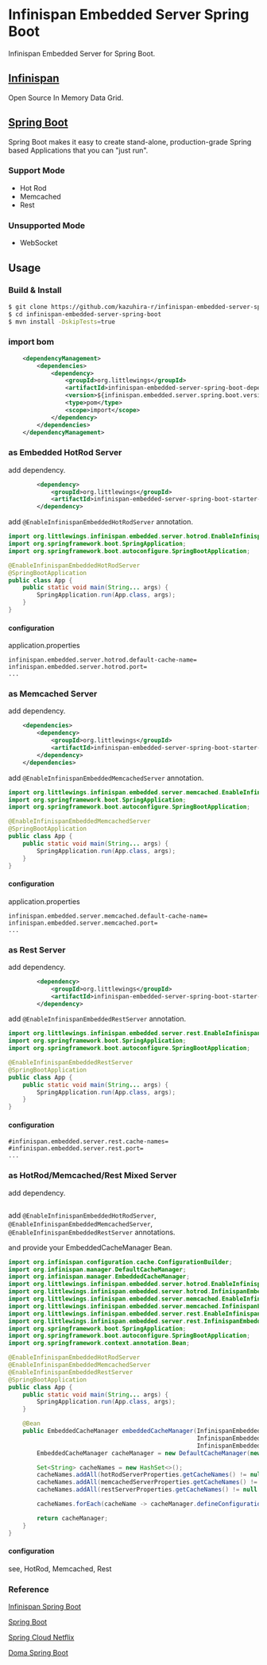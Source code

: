 # Infinispan Embedded Server Spring Boot

Infinispan Embedded Server for Spring Boot.

## [Infinispan](http://infinispan.org/)
Open Source In Memory Data Grid.

## [Spring Boot](https://projects.spring.io/spring-boot/)
Spring Boot makes it easy to create stand-alone, production-grade Spring based Applications that you can "just run".

### Support Mode
* Hot Rod
* Memcached
* Rest

### Unsupported Mode
* WebSocket

## Usage
### Build & Install
```bash
$ git clone https://github.com/kazuhira-r/infinispan-embedded-server-spring-boot.git
$ cd infinispan-embedded-server-spring-boot
$ mvn install -DskipTests=true
```

### import bom
```xml
    <dependencyManagement>
        <dependencies>
            <dependency>
                <groupId>org.littlewings</groupId>
                <artifactId>infinispan-embedded-server-spring-boot-dependencies</artifactId>
                <version>${infinispan.embedded.server.spring.boot.version}</version>
                <type>pom</type>
                <scope>import</scope>
            </dependency>
        </dependencies>
    </dependencyManagement>
```

### as Embedded HotRod Server
add dependency.
```xml
        <dependency>
            <groupId>org.littlewings</groupId>
            <artifactId>infinispan-embedded-server-spring-boot-starter-hotrod</artifactId>
        </dependency>
```

add `@EnableInfinispanEmbeddedHotRodServer` annotation.
```java
import org.littlewings.infinispan.embedded.server.hotrod.EnableInfinispanEmbeddedHotRodServer;
import org.springframework.boot.SpringApplication;
import org.springframework.boot.autoconfigure.SpringBootApplication;

@EnableInfinispanEmbeddedHotRodServer
@SpringBootApplication
public class App {
    public static void main(String... args) {
        SpringApplication.run(App.class, args);
    }
}
```

#### configuration
application.properties
```properties
infinispan.embedded.server.hotrod.default-cache-name=
infinispan.embedded.server.hotrod.port=
...
```

### as Memcached Server
add dependency.
```xml
    <dependencies>
        <dependency>
            <groupId>org.littlewings</groupId>
            <artifactId>infinispan-embedded-server-spring-boot-starter-memcached</artifactId>
        </dependency>
    </dependencies>
```

add `@EnableInfinispanEmbeddedMemcachedServer` annotation.
```java
import org.littlewings.infinispan.embedded.server.memcached.EnableInfinispanEmbeddedMemcachedServer;
import org.springframework.boot.SpringApplication;
import org.springframework.boot.autoconfigure.SpringBootApplication;

@EnableInfinispanEmbeddedMemcachedServer
@SpringBootApplication
public class App {
    public static void main(String... args) {
        SpringApplication.run(App.class, args);
    }
}
```

#### configuration
application.properties
```properties
infinispan.embedded.server.memcached.default-cache-name=
infinispan.embedded.server.memcached.port=
...
```

### as Rest Server
add dependency.
```xml
        <dependency>
            <groupId>org.littlewings</groupId>
            <artifactId>infinispan-embedded-server-spring-boot-starter-rest</artifactId>
        </dependency>
```

add `@EnableInfinispanEmbeddedRestServer` annotation.
```java
import org.littlewings.infinispan.embedded.server.rest.EnableInfinispanEmbeddedRestServer;
import org.springframework.boot.SpringApplication;
import org.springframework.boot.autoconfigure.SpringBootApplication;

@EnableInfinispanEmbeddedRestServer
@SpringBootApplication
public class App {
    public static void main(String... args) {
        SpringApplication.run(App.class, args);
    }
}
```

#### configuration
```properties
#infinispan.embedded.server.rest.cache-names=
#infinispan.embedded.server.rest.port=
...
```

### as HotRod/Memcached/Rest Mixed Server
add dependency.
```xml

```

add `@EnableInfinispanEmbeddedHotRodServer`, `@EnableInfinispanEmbeddedMemcachedServer`, `@EnableInfinispanEmbeddedRestServer` annotations.

and provide your EmbeddedCacheManager Bean.
```java
import org.infinispan.configuration.cache.ConfigurationBuilder;
import org.infinispan.manager.DefaultCacheManager;
import org.infinispan.manager.EmbeddedCacheManager;
import org.littlewings.infinispan.embedded.server.hotrod.EnableInfinispanEmbeddedHotRodServer;
import org.littlewings.infinispan.embedded.server.hotrod.InfinispanEmbeddedHotRodServerProperties;
import org.littlewings.infinispan.embedded.server.memcached.EnableInfinispanEmbeddedMemcachedServer;
import org.littlewings.infinispan.embedded.server.memcached.InfinispanEmbeddedMemcachedServerProperties;
import org.littlewings.infinispan.embedded.server.rest.EnableInfinispanEmbeddedRestServer;
import org.littlewings.infinispan.embedded.server.rest.InfinispanEmbeddedRestServerProperties;
import org.springframework.boot.SpringApplication;
import org.springframework.boot.autoconfigure.SpringBootApplication;
import org.springframework.context.annotation.Bean;

@EnableInfinispanEmbeddedHotRodServer
@EnableInfinispanEmbeddedMemcachedServer
@EnableInfinispanEmbeddedRestServer
@SpringBootApplication
public class App {
    public static void main(String... args) {
        SpringApplication.run(App.class, args);
    }

    @Bean
    public EmbeddedCacheManager embeddedCacheManager(InfinispanEmbeddedHotRodServerProperties hotRodServerProperties,
                                                     InfinispanEmbeddedMemcachedServerProperties memcachedServerProperties,
                                                     InfinispanEmbeddedRestServerProperties restServerProperties) {
        EmbeddedCacheManager cacheManager = new DefaultCacheManager(new ConfigurationBuilder().build());

        Set<String> cacheNames = new HashSet<>();
        cacheNames.addAll(hotRodServerProperties.getCacheNames() != null ? hotRodServerProperties.getCacheNames() : Collections.emptySet());
        cacheNames.addAll(memcachedServerProperties.getCacheNames() != null ? memcachedServerProperties.getCacheNames() : Collections.emptySet());
        cacheNames.addAll(restServerProperties.getCacheNames() != null ? restServerProperties.getCacheNames() : Collections.emptySet());

        cacheNames.forEach(cacheName -> cacheManager.defineConfiguration(cacheName, new ConfigurationBuilder().build()));

        return cacheManager;
    }
}
```

#### configuration
see, HotRod, Memcached, Rest

### Reference
[Infinispan Spring Boot](https://github.com/infinispan/infinispan-spring-boot)

[Spring Boot](https://github.com/spring-projects/spring-boot)

[Spring Cloud Netflix](https://github.com/spring-cloud/spring-cloud-netflix)

[Doma Spring Boot](https://github.com/domaframework/doma-spring-boot)

